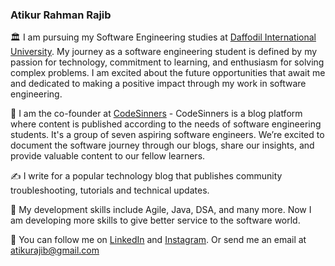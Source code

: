 ### Atikur Rahman Rajib

🏛️   I am pursuing my Software Engineering studies at [Daffodil International University](https://daffodilvarsity.edu.bd/). My journey as a software engineering student is defined by my passion for technology, commitment to learning, and enthusiasm for solving complex problems. I am excited about the future opportunities that await me and dedicated to making a positive impact through my work in software engineering.

💼   I am the co-founder at [CodeSinners](https://www.codesinners.com) - CodeSinners is a blog platform where content is published according to the needs of software engineering students. It's a group of seven aspiring software engineers. We’re excited to document the software journey through our blogs, share our insights, and provide valuable content to our fellow learners.

✍️   I write for a popular technology blog that publishes community troubleshooting, tutorials and technical updates.

🌱   My development skills include Agile, Java, DSA, and many more. Now I am developing more skills to give better service to the software world.

🐢   You can follow me on [LinkedIn](https://www.linkedin.com/in/atikurajib) and [Instagram](https://www.instagram.com/atikurajib). Or send me an email at atikurajib@gmail.com






